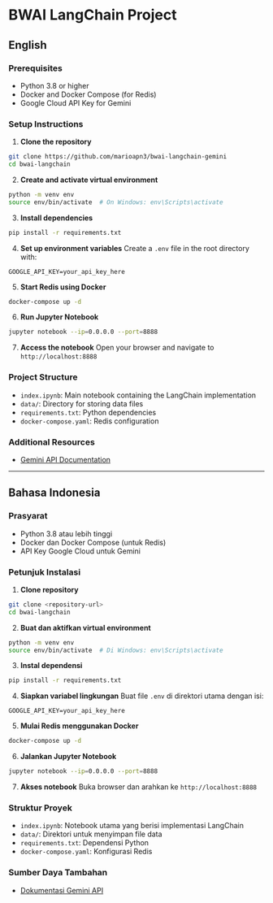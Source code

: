 # BWAI LangChain Project

## English

### Prerequisites
- Python 3.8 or higher
- Docker and Docker Compose (for Redis)
- Google Cloud API Key for Gemini

### Setup Instructions

1. **Clone the repository**
```bash
git clone https://github.com/marioapn3/bwai-langchain-gemini
cd bwai-langchain
```

2. **Create and activate virtual environment**
```bash
python -m venv env
source env/bin/activate  # On Windows: env\Scripts\activate
```

3. **Install dependencies**
```bash
pip install -r requirements.txt
```

4. **Set up environment variables**
Create a `.env` file in the root directory with:
```
GOOGLE_API_KEY=your_api_key_here
```

5. **Start Redis using Docker**
```bash
docker-compose up -d
```

6. **Run Jupyter Notebook**
```bash
jupyter notebook --ip=0.0.0.0 --port=8888
```

7. **Access the notebook**
Open your browser and navigate to `http://localhost:8888`

### Project Structure
- `index.ipynb`: Main notebook containing the LangChain implementation
- `data/`: Directory for storing data files
- `requirements.txt`: Python dependencies
- `docker-compose.yaml`: Redis configuration

### Additional Resources
- [Gemini API Documentation](https://ai.google.dev/gemini-api/docs/models?hl=id)

---

## Bahasa Indonesia

### Prasyarat
- Python 3.8 atau lebih tinggi
- Docker dan Docker Compose (untuk Redis)
- API Key Google Cloud untuk Gemini

### Petunjuk Instalasi

1. **Clone repository**
```bash
git clone <repository-url>
cd bwai-langchain
```

2. **Buat dan aktifkan virtual environment**
```bash
python -m venv env
source env/bin/activate  # Di Windows: env\Scripts\activate
```

3. **Instal dependensi**
```bash
pip install -r requirements.txt
```

4. **Siapkan variabel lingkungan**
Buat file `.env` di direktori utama dengan isi:
```
GOOGLE_API_KEY=your_api_key_here
```

5. **Mulai Redis menggunakan Docker**
```bash
docker-compose up -d
```

6. **Jalankan Jupyter Notebook**
```bash
jupyter notebook --ip=0.0.0.0 --port=8888
```

7. **Akses notebook**
Buka browser dan arahkan ke `http://localhost:8888`

### Struktur Proyek
- `index.ipynb`: Notebook utama yang berisi implementasi LangChain
- `data/`: Direktori untuk menyimpan file data
- `requirements.txt`: Dependensi Python
- `docker-compose.yaml`: Konfigurasi Redis

### Sumber Daya Tambahan
- [Dokumentasi Gemini API](https://ai.google.dev/gemini-api/docs/models?hl=id)
